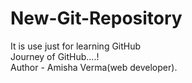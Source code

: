 # New-Git-Repository
It is use just for learning GitHub</br>
Journey of GitHub....!</br>
Author - Amisha Verma(web developer).